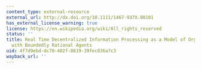 ```yaml
---
content_type: external-resource
external_url: http://dx.doi.org/10.1111/1467-937X.00101
has_external_license_warning: true
license: https://en.wikipedia.org/wiki/All_rights_reserved
status: ''
title: Real Time Decentralized Information Processing as a Model of Organizations
  with Boundedly Rational Agents
uid: 4f7d9ebd-dc70-402f-8619-39fec836a7c3
wayback_url: ''
---
```

